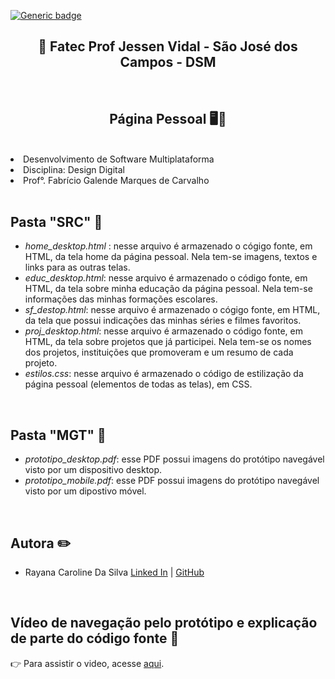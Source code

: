 [![Generic badge](https://img.shields.io/badge/STATUS%20DA%20PAGINA%20PESSOAL-EM%20DESENVOLVIMENTO-orange)](https://shields.io/)

<h2 text align="center"> 🏫 Fatec Prof Jessen Vidal - São José dos Campos - DSM</h2>
 
 <br>

<h2 text align="center">Página Pessoal 🖥️🧍</h2>

<br>

  <li> Desenvolvimento de Software Multiplataforma </li>
  <li> Disciplina: Design Digital</li>
  <li> Prof°. Fabrício Galende Marques de Carvalho</li>

<br>


## Pasta "SRC" 📁
* *home_desktop.html* : nesse arquivo é armazenado o cógigo fonte, em HTML, da tela home da página pessoal. Nela tem-se imagens, textos e links para as outras telas.</li>
* *educ_desktop.html*: nesse arquivo é armazenado o código fonte, em HTML, da tela sobre minha educação da página pessoal. Nela tem-se informações das minhas formações escolares.</a>
* *sf_destop.html*: nesse arquivo é armazenado o cógigo fonte, em HTML, da tela que possui indicações das minhas séries e filmes favoritos.</a>
* *proj_desktop.html*: nesse arquivo é armazenado o código fonte, em HTML, da tela sobre projetos que já participei. Nela tem-se os nomes dos projetos, instituições que promoveram e um resumo de cada projeto.</a>
* *estilos.css*: nesse arquivo é armazenado o código de estilização da página pessoal (elementos de todas as telas), em CSS. 
<br />

##  Pasta "MGT" 📁
* *prototipo_desktop.pdf*: esse PDF possui imagens do protótipo navegável visto por um dispositivo desktop. 
* *prototipo_mobile.pdf*: esse PDF possui imagens do protótipo navegável visto por um dipostivo móvel. 
		
<br />

##  Autora ✏️

* Rayana Caroline Da Silva [Linked In](https://www.linkedin.com/in/rayana-silva-3a9292195/) | [GitHub](https://github.com/raysilva02)

<br />

## Vídeo de navegação pelo protótipo e explicação de parte do código fonte 🎥
👉 Para assistir o video, acesse [aqui](https://www.youtube.com/watch?v=VYAdvso08_M).
